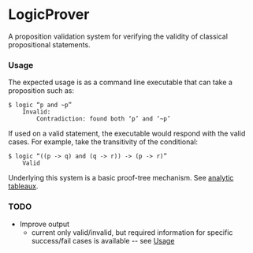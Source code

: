 LogicProver
===========

A proposition validation system for verifying the validity of classical propositional statements. 

### Usage

The expected usage is as a command line executable that can take a proposition such as:

```
$ logic “p and ~p”
    Invalid:
        Contradiction: found both ‘p’ and ‘~p’
```

If used on a valid statement, the executable would respond with the valid cases. For example, take the transitivity of the conditional:

```
$ logic “((p -> q) and (q -> r)) -> (p -> r)”
    Valid
```

Underlying this system is a basic proof-tree mechanism. See [analytic tableaux](http://en.wikipedia.org/wiki/Method_of_analytic_tableaux).

### TODO

* Improve output 
    * current only valid/invalid, but required information for specific success/fail cases is available -- see [Usage](Usage)
